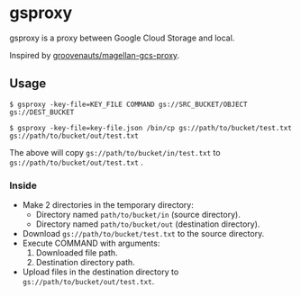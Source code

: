 # gsproxy

gsproxy is a proxy between Google Cloud Storage and local.

Inspired by [groovenauts/magellan-gcs-proxy](https://github.com/groovenauts/magellan-gcs-proxy).

## Usage

```
$ gsproxy -key-file=KEY_FILE COMMAND gs://SRC_BUCKET/OBJECT gs://DEST_BUCKET
```

```
$ gsproxy -key-file=key-file.json /bin/cp gs://path/to/bucket/test.txt gs://path/to/bucket/out/test.txt
```

The above will copy `gs://path/to/bucket/in/test.txt` to `gs://path/to/bucket/out/test.txt` .

### Inside

- Make 2 directories in the temporary directory:
    - Directory named `path/to/bucket/in` (source directory).
    - Directory named `path/to/bucket/out` (destination directory).
- Download `gs://path/to/bucket/test.txt` to the source directory.
- Execute COMMAND with arguments:
    1. Downloaded file path.
    2. Destination directory path.
- Upload files in the destination directory to `gs://path/to/bucket/out/test.txt`.
